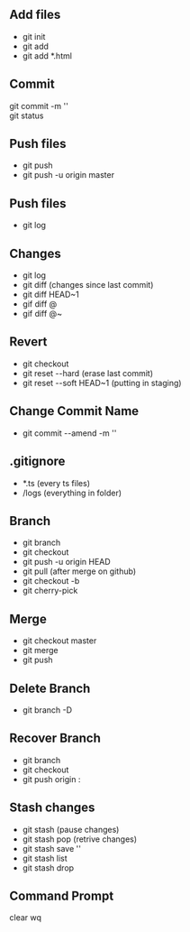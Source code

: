 ## Add files
- git init
- git add <file> 
- git add *.html
    
## Commit  
git commit -m ''        
git status

## Push files
- git push
- git push -u origin master
    
## Push files
- git log
    
## Changes
- git log
- git diff (changes since last commit)
- git diff HEAD~1
- gif diff @
- gif diff @~<version>

## Revert
- git checkout <file>
- git reset --hard (erase last commit)
- git reset --soft HEAD~1 (putting in staging)

## Change Commit Name 
- git commit --amend -m '<name>'

## .gitignore
- *.ts (every ts files)
- /logs (everything in folder)

## Branch
- git branch <name>
- git checkout <name>
- git push -u origin HEAD
- git pull (after merge on github)
- git checkout -b <name>
- git cherry-pick <version>

## Merge
- git checkout master
- git merge <name>
- git push

## Delete Branch
- git branch -D <name>

## Recover Branch
- git branch <name> <version>
- git checkout <version>
- git push origin :<name>

## Stash changes
- git stash (pause changes)
- git stash pop (retrive changes)
- git stash save ''
- git stash list
- git stash drop

## Command Prompt
clear
wq